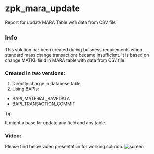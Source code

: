 # zpk_mara_update

Report for update MARA Table with data from CSV file.

## Info
This solution has been created during buisness requirements when standard mass change transactions became insufficient. It is based on change MATKL field in MARA table with data from CSV file.

### Created in two versions:
1. Directly change in databese table
2. Using BAPIs:
  - BAPI_MATERIAL_SAVEDATA
  - BAPI_TRANSACTION_COMMIT

> [!TIP]
> It might a base for update any field and any table.

### Video:
Please find below video presentation for working solution.
![screen]( )



